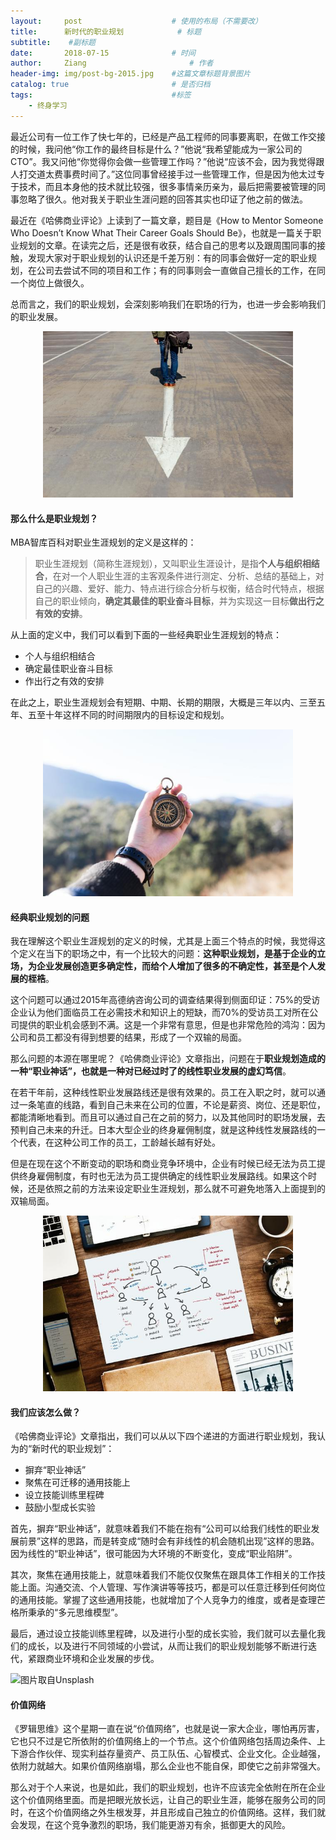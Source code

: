 ```yaml
---
layout:     post   				    # 使用的布局（不需要改）
title:      新时代的职业规划 			# 标题 
subtitle:    #副标题
date:       2018-07-15 				# 时间
author:     Ziang 						# 作者
header-img: img/post-bg-2015.jpg 	#这篇文章标题背景图片
catalog: true 						# 是否归档
tags:								#标签
    - 终身学习
---
```


最近公司有一位工作了快七年的，已经是产品工程师的同事要离职，在做工作交接的时候，我问他“你工作的最终目标是什么？”他说“我希望能成为一家公司的CTO”。我又问他“你觉得你会做一些管理工作吗？”他说“应该不会，因为我觉得跟人打交道太费事费时间了。”这位同事曾经接手过一些管理工作，但是因为他太过专于技术，而且本身他的技术就比较强，很多事情亲历亲为，最后把需要被管理的同事忽略了很久。他对我关于职业生涯问题的回答其实也印证了他之前的做法。

最近在《哈佛商业评论》上读到了一篇文章，题目是《How to Mentor Someone Who Doesn’t Know What Their Career Goals Should Be》，也就是一篇关于职业规划的文章。在读完之后，还是很有收获，结合自己的思考以及跟周围同事的接触，发现大家对于职业规划的认识还是千差万别：有的同事会做好一定的职业规划，在公司去尝试不同的项目和工作；有的同事则会一直做自己擅长的工作，在同一个岗位上做很久。

总而言之，我们的职业规划，会深刻影响我们在职场的行为，也进一步会影响我们的职业发展。

<p align="center">
    <img src="/img/新时代的职业规划/1.jpg" alt="drawing" width="400"/>
</p>

#### 那么什么是职业规划？
MBA智库百科对职业生涯规划的定义是这样的：
> 职业生涯规划（简称生涯规划），又叫职业生涯设计，是指**个人与组织相结合**，在对一个人职业生涯的主客观条件进行测定、分析、总结的基础上，对自己的兴趣、爱好、能力、特点进行综合分析与权衡，结合时代特点，根据自己的职业倾向，**确定其最佳的职业奋斗目标**，并为实现这一目标**做出行之有效的安排**。

从上面的定义中，我们可以看到下面的一些经典职业生涯规划的特点：
* 个人与组织相结合
* 确定最佳职业奋斗目标
* 作出行之有效的安排

在此之上，职业生涯规划会有短期、中期、长期的期限，大概是三年以内、三至五年、五至十年这样不同的时间期限内的目标设定和规划。

<p align="center">
    <img src="/img/新时代的职业规划/2.jpg" alt="drawing" width="400"/>
</p>

#### 经典职业规划的问题

我在理解这个职业生涯规划的定义的时候，尤其是上面三个特点的时候，我觉得这个定义在当下的职场之中，有一个比较大的问题：__这种职业规划，是基于企业的立场，为企业发展创造更多确定性，而给个人增加了很多的不确定性，甚至是个人发展的桎梏__。

这个问题可以通过2015年高德纳咨询公司的调查结果得到侧面印证：75%的受访企业认为他们面临员工在必需技术和知识上的短缺，而70%的受访员工对所在公司提供的职业机会感到不满。这是一个非常有意思，但是也非常危险的鸿沟：因为公司和员工都没有得到想要的结果，形成了一个双输的局面。

那么问题的本源在哪里呢？《哈佛商业评论》文章指出，问题在于**职业规划造成的一种“职业神话”，也就是一种对已经过时了的线性职业发展的虚幻笃信**。

在若干年前，这种线性职业发展路线还是很有效果的。员工在入职之时，就可以通过一条笔直的线路，看到自己未来在公司的位置，不论是薪资、岗位、还是职位，都能清晰地看到。而且可以通过自己在之前的努力，以及其他同时的职场发展，去预判自己未来的升迁。日本大型企业的终身雇佣制度，就是这种线性发展路线的一个代表，在这种公司工作的员工，工龄越长越有好处。

但是在现在这个不断变动的职场和商业竞争环境中，企业有时候已经无法为员工提供终身雇佣制度，有时也无法为员工提供确定的线性职业发展路线。如果这个时候，还是依照之前的方法来设定职业生涯规划，那么就不可避免地落入上面提到的双输局面。

<p align="center">
    <img src="/img/新时代的职业规划/3.jpg" alt="drawing" width="400"/>
</p>

#### 我们应该怎么做？
《哈佛商业评论》文章指出，我们可以从以下四个递进的方面进行职业规划，我认为的“新时代的职业规划”：
* 摒弃“职业神话”
* 聚焦在可迁移的通用技能上
* 设立技能训练里程碑
* 鼓励小型成长实验

首先，摒弃“职业神话”，就意味着我们不能在抱有“公司可以给我们线性的职业发展前景”这样的思路，而是转变成“随时会有非线性的机会随机出现”这样的思路。因为线性的“职业神话”，很可能因为大环境的不断变化，变成“职业陷阱”。

其次，聚焦在通用技能上，就意味着我们不能仅仅聚焦在跟具体工作相关的工作技能上面。沟通交流、个人管理、写作演讲等等技巧，都是可以任意迁移到任何岗位的通用技能。掌握了这些通用技能，也就增加了个人竞争力的维度，或者是查理芒格所秉承的“多元思维模型”。

最后，通过设立技能训练里程碑，以及进行小型的成长实验，我们就可以去量化我们的成长，以及进行不同领域的小尝试，从而让我们的职业规划能够不断进行迭代，紧跟商业环境和企业发展的步伐。

![图片取自Unsplash](https://upload-images.jianshu.io/upload_images/6556696-8102fc5f6364a181.jpg?imageMogr2/auto-orient/strip%7CimageView2/2/w/600)


#### 价值网络

《罗辑思维》这个星期一直在说“价值网络”，也就是说一家大企业，哪怕再厉害，它也只不过是它所依附的价值网络上的一个节点。这个价值网络包括周边条件、上下游合作伙伴、现实利益存量资产、员工队伍、心智模式、企业文化。企业越强，依附力就越大。如果价值网络崩塌，那么企业也不能自保，即使它之前非常强大。

那么对于个人来说，也是如此，我们的职业规划，也许不应该完全依附在所在企业这个价值网络里面。而是把眼光放长远，让自己的职业生涯，能够在服务公司的同时，在这个价值网络之外生根发芽，并且形成自己独立的价值网络。这样，我们就会发现，在这个竞争激烈的职场，我们能更游刃有余，抵御更大的风险。
